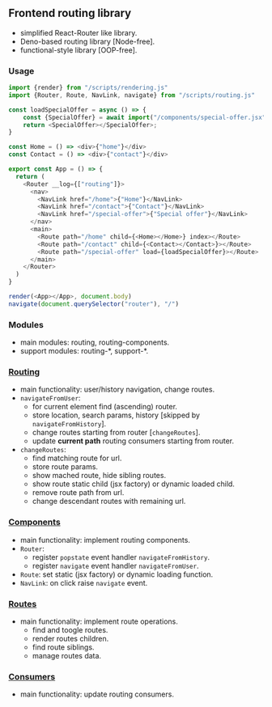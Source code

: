 ## Frontend routing library
- simplified React-Router like library.
- Deno-based routing library [Node-free].
- functional-style library [OOP-free].

### Usage
```javascript
import {render} from "/scripts/rendering.js"
import {Router, Route, NavLink, navigate} from "/scripts/routing.js"

const loadSpecialOffer = async () => {
    const {SpecialOffer} = await import("/components/special-offer.jsx");
    return <SpecialOffer></SpecialOffer>;
}

const Home = () => <div>{"home"}</div>
const Contact = () => <div>{"contact"}</div>

export const App = () => {
  return (
    <Router __log={["routing"]}>
      <nav>
        <NavLink href="/home">{"Home"}</NavLink>
        <NavLink href="/contact">{"Contact"}</NavLink>
        <NavLink href="/special-offer">{"Special offer"}</NavLink>
      </nav>
      <main>
        <Route path="/home" child={<Home></Home>} index></Route>
        <Route path="/contact" child={<Contact></Contact>}></Route>
        <Route path="/special-offer" load={loadSpecialOffer}></Route>
      </main>
    </Router>
  )
}

render(<App></App>, document.body)
navigate(document.querySelector("router"), "/")
```

### Modules
- main modules: routing, routing-components.
- support modules: routing-\*, support-\*.

### [Routing](./routing/)
- main functionality: user/history navigation, change routes.
- `navigateFromUser`:
  - for current element find (ascending) router.
  - store location, search params, history [skipped by `navigateFromHistory`].
  - change routes starting from router [`changeRoutes`].
  - update **current path** routing consumers starting from router.
- `changeRoutes`:
  - find matching route for url.
  - store route params.
  - show mached route, hide sibling routes.
  - show route static child (jsx factory) or dynamic loaded child.
  - remove route path from url.
  - change descendant routes with remaining url.

### [Components](./routing-components/)
- main functionality: implement routing components.
- `Router`:
  - register `popstate` event handler `navigateFromHistory`.
  - register `navigate` event handler `navigateFromUser`.
- `Route`: set static (jsx factory) or dynamic loading function.
- `NavLink`: on click raise `navigate` event.

### [Routes](./routing-routes/)
- main functionality: implement route operations.
  - find and toogle routes.
  - render routes children.
  - find route siblings.
  - manage routes data.

### [Consumers](./routing-consumers/)
- main functionality: update routing consumers.